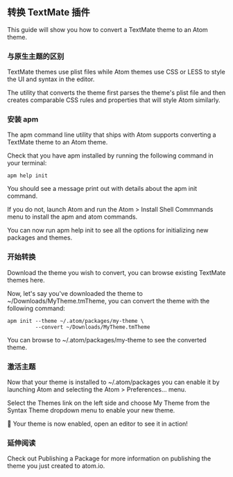 转换 TextMate 插件
---

This guide will show you how to convert a TextMate theme to an Atom theme.

### 与原生主题的区别

TextMate themes use plist files while Atom themes use CSS or LESS to style the UI and syntax in the editor.

The utility that converts the theme first parses the theme's plist file and then creates comparable CSS rules and properties that will style Atom similarly.

### 安装 apm

The apm command line utility that ships with Atom supports converting a TextMate theme to an Atom theme.

Check that you have apm installed by running the following command in your terminal:

```
apm help init
```

You should see a message print out with details about the apm init command.

If you do not, launch Atom and run the Atom > Install Shell Commmands menu to install the apm and atom commands.

You can now run apm help init to see all the options for initializing new packages and themes.

### 开始转换

Download the theme you wish to convert, you can browse existing TextMate themes here.

Now, let's say you've downloaded the theme to ~/Downloads/MyTheme.tmTheme, you can convert the theme with the following command:

```
apm init --theme ~/.atom/packages/my-theme \
         --convert ~/Downloads/MyTheme.tmTheme
```
You can browse to ~/.atom/packages/my-theme to see the converted theme.

### 激活主题

Now that your theme is installed to ~/.atom/packages you can enable it by launching Atom and selecting the Atom > Preferences... menu.

Select the Themes link on the left side and choose My Theme from the Syntax Theme dropdown menu to enable your new theme.

:tada: Your theme is now enabled, open an editor to see it in action!

### 延伸阅读

Check out Publishing a Package for more information on publishing the theme you just created to atom.io.
